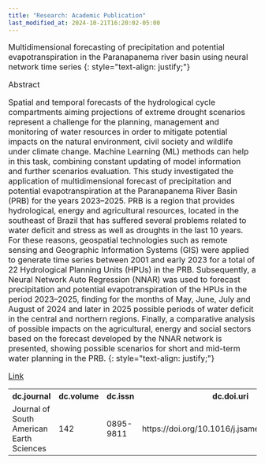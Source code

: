 ```yaml
---
title: "Research: Academic Publication"
last_modified_at: 2024-10-21T16:20:02-05:00
---
```

<span style="font-size: 16px;">
  
Multidimensional forecasting of precipitation and potential evapotranspiration in the Paranapanema river basin using neural network time series
{: style="text-align: justify;"}

Abstract


Spatial and temporal forecasts of the hydrological cycle compartments aiming projections of extreme drought scenarios represent a challenge for the planning, management and monitoring of water resources in order to mitigate potential impacts on the natural environment, civil society and wildlife under climate change. Machine Learning (ML) methods can help in this task, combining constant updating of model information and further scenarios evaluation. This study investigated the application of multidimensional forecast of precipitation and potential evapotranspiration at the Paranapanema River Basin (PRB) for the years 2023–2025. PRB is a region that provides hydrological, energy and agricultural resources, located in the southeast of Brazil that has suffered several problems related to water deficit and stress as well as droughts in the last 10 years. For these reasons, geospatial technologies such as remote sensing and Geographic Information Systems (GIS) were applied to generate time series between 2001 and early 2023 for a total of 22 Hydrological Planning Units (HPUs) in the PRB. Subsequently, a Neural Network Auto Regression (NNAR) was used to forecast precipitation and potential evapotranspiration of the HPUs in the period 2023–2025, finding for the months of May, June, July and August of 2024 and later in 2025 possible periods of water deficit in the central and northern regions. Finally, a comparative analysis of possible impacts on the agricultural, energy and social sectors based on the forecast developed by the NNAR network is presented, showing possible scenarios for short and mid-term water planning in the PRB.
{: style="text-align: justify;"}

[Link](https://doi.org/10.1016/j.jsames.2024.104961)


<table>
  <tr>
    <th>dc.journal</th>
    <th>dc.volume</th>
    <th>dc.issn</th>
    <th>dc.doi.uri</th>  </tr>
  <tr>
    <td>Journal of South American Earth Sciences</td>
    <td>142</td>
    <td>0895-9811</td>
    <td>https://doi.org/10.1016/j.jsames.2024.104961</td>
  </tr>
</table>


